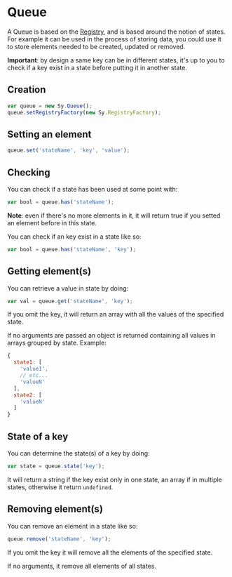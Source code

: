 # Queue

A Queue is based on the [Registry](Registry), and is based around the notion of states. For example it can be used in the process of storing data, you could use it to store elements needed to be created, updated or removed.

**Important**: by design a same key can be in different states, it's up to you to check if a key exist in a state before putting it in another state.

## Creation

```js
var queue = new Sy.Queue();
queue.setRegistryFactory(new Sy.RegistryFactory);
```

## Setting an element

```js
queue.set('stateName', 'key', 'value');
```

## Checking

You can check if a state has been used at some point with:
```js
var bool = queue.has('stateName');
```
**Note**: even if there's no more elements in it, it will return true if you setted an element before in this state.

You can check if an key exist in a state like so:
```js
var bool = queue.has('stateName', 'key');
```

## Getting element(s)

You can retrieve a value in state by doing:
```js
var val = queue.get('stateName', 'key');
```

If you omit the key, it will return an array with all the values of the specified state.

If no arguments are passed an object is returned containing all values in arrays grouped by state. Example:
```js
{
  state1: [
    'value1',
    // etc...
    'valueN'
  ],
  state2: [
    'valueN'
  ]
}
```

## State of a key

You can determine the state(s) of a key by doing:
```js
var state = queue.state('key');
```
It will return a string if the key exist only in one state, an array if in multiple states, otherwise it return `undefined`.

## Removing element(s)

You can remove an element in a state like so:
```js
queue.remove('stateName', 'key');
```

If you omit the key it will remove all the elements of the specified state.

If no arguments, it remove all elements of all states.